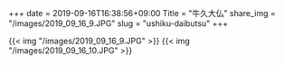+++
date  = 2019-09-16T16:38:56+09:00
Title = "牛久大仏"
share_img = "/images/2019_09_16_9.JPG"
slug = "ushiku-daibutsu"
+++

{{< img "/images/2019_09_16_9.JPG" >}}
{{< img "/images/2019_09_16_10.JPG" >}}
